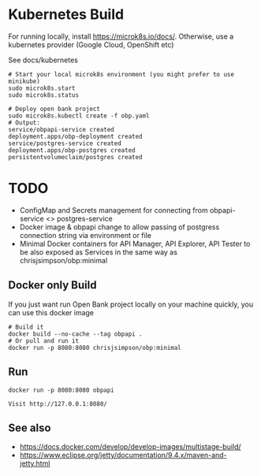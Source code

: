 # Kubernetes Build

For running locally, install https://microk8s.io/docs/.
Otherwise, use a kubernetes provider (Google Cloud, OpenShift etc)

See docs/kubernetes

    # Start your local microk8s environment (you might prefer to use minikube)
    sudo microk8s.start
    sudo microk8s.status

    # Deploy open bank project
    sudo microk8s.kubectl create -f obp.yaml 
    # Output: 
    service/obpapi-service created
    deployment.apps/obp-deployment created
    service/postgres-service created
    deployment.apps/obp-postgres created
    persistentvolumeclaim/postgres created

# TODO

 - ConfigMap and Secrets management for connecting from obpapi-service <> postgres-service
 - Docker image & obpapi change to allow passing of postgress connection string via environment or file 
 - Minimal Docker containers for API Manager, API Explorer, API Tester to be also exposed as Services in
   the same way as chrisjsimpson/obp:minimal



## Docker only Build
If you just want run Open Bank project locally on your machine quickly, you can use this docker image

    # Build it
    docker build --no-cache --tag obpapi .
    # Or pull and run it 
    docker run -p 8080:8080 chrisjsimpson/obp:minimal

## Run 

    docker run -p 8080:8080 obpapi

    Visit http://127.0.0.1:8080/

## See also

- https://docs.docker.com/develop/develop-images/multistage-build/ 
- https://www.eclipse.org/jetty/documentation/9.4.x/maven-and-jetty.html
